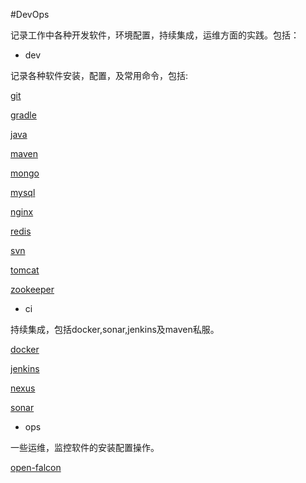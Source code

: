 #DevOps

记录工作中各种开发软件，环境配置，持续集成，运维方面的实践。包括：

- dev

记录各种软件安装，配置，及常用命令，包括:

[git](http://git.oschina.net/yxb_1990/DevOps/blob/master/dev/git.md)

[gradle](http://git.oschina.net/yxb_1990/DevOps/blob/master/dev/gradle.md)

[java](http://git.oschina.net/yxb_1990/DevOps/blob/master/dev/java.md)
	
[maven](http://git.oschina.net/yxb_1990/DevOps/blob/master/dev/maven.md)

[mongo](http://git.oschina.net/yxb_1990/DevOps/blob/master/dev/mongo.md)

[mysql](http://git.oschina.net/yxb_1990/DevOps/blob/master/dev/mysql.md)

[nginx](http://git.oschina.net/yxb_1990/DevOps/blob/master/dev/nginx.md)

[redis](http://git.oschina.net/yxb_1990/DevOps/blob/master/dev/redis.md)

[svn](http://git.oschina.net/yxb_1990/DevOps/blob/master/dev/svn.md)

[tomcat](http://git.oschina.net/yxb_1990/DevOps/blob/master/dev/tomcat.md)
    
[zookeeper](http://git.oschina.net/yxb_1990/DevOps/blob/master/dev/zookeeper.md)

- ci

持续集成，包括docker,sonar,jenkins及maven私服。

[docker](http://git.oschina.net/yxb_1990/DevOps/blob/master/ci/docker.md)

[jenkins](http://git.oschina.net/yxb_1990/DevOps/blob/master/ci/jenkins.md)

[nexus](http://git.oschina.net/yxb_1990/DevOps/blob/master/ci/nexus.md)

[sonar](http://git.oschina.net/yxb_1990/DevOps/blob/master/ci/sonar.md)


- ops

一些运维，监控软件的安装配置操作。

[open-falcon](http://git.oschina.net/yxb_1990/DevOps/blob/master/ops/open-falcon.md)